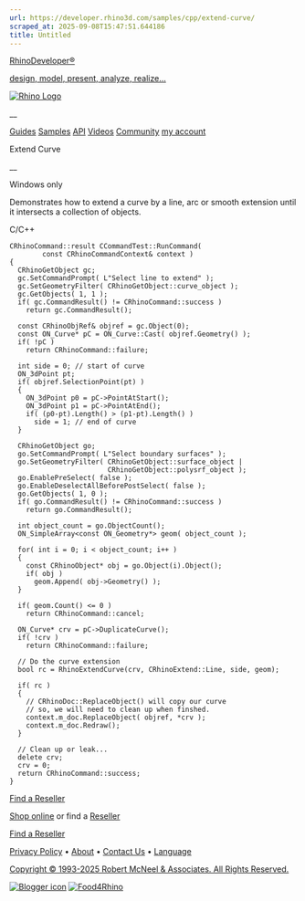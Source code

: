 ```yaml
---
url: https://developer.rhino3d.com/samples/cpp/extend-curve/
scraped_at: 2025-09-08T15:47:51.644186
title: Untitled
---
```


[RhinoDeveloper®](/)

[design, model, present, analyze, realize...](/)

[![Rhino Logo](https://developer.rhino3d.com/images/rhinodevlogo.png)](/)

__

[Guides](https://developer.rhino3d.com/guides)
[Samples](https://developer.rhino3d.com/samples)
[API](https://developer.rhino3d.com/api)
[Videos](https://developer.rhino3d.com/videos)
[Community](https://discourse.mcneel.com/c/rhino-developer) [my account
](https://www.rhino3d.com/my-account/ "Manage your account, licenses, and
teams")

Extend Curve

__

Windows only

Demonstrates how to extend a curve by a line, arc or smooth extension until it
intersects a collection of objects.

C/C++

    
    
    CRhinoCommand::result CCommandTest::RunCommand(
            const CRhinoCommandContext& context )
    {
      CRhinoGetObject gc;
      gc.SetCommandPrompt( L"Select line to extend" );
      gc.SetGeometryFilter( CRhinoGetObject::curve_object );
      gc.GetObjects( 1, 1 );
      if( gc.CommandResult() != CRhinoCommand::success )
        return gc.CommandResult();
    
      const CRhinoObjRef& objref = gc.Object(0);
      const ON_Curve* pC = ON_Curve::Cast( objref.Geometry() );
      if( !pC )
        return CRhinoCommand::failure;
    
      int side = 0; // start of curve
      ON_3dPoint pt;
      if( objref.SelectionPoint(pt) )
      {
        ON_3dPoint p0 = pC->PointAtStart();
        ON_3dPoint p1 = pC->PointAtEnd();
        if( (p0-pt).Length() > (p1-pt).Length() )
          side = 1; // end of curve
      }
    
      CRhinoGetObject go;
      go.SetCommandPrompt( L"Select boundary surfaces" );
      go.SetGeometryFilter( CRhinoGetObject::surface_object |
                            CRhinoGetObject::polysrf_object );
      go.EnablePreSelect( false );
      go.EnableDeselectAllBeforePostSelect( false );
      go.GetObjects( 1, 0 );
      if( go.CommandResult() != CRhinoCommand::success )
        return go.CommandResult();
    
      int object_count = go.ObjectCount();
      ON_SimpleArray<const ON_Geometry*> geom( object_count );
    
      for( int i = 0; i < object_count; i++ )
      {
        const CRhinoObject* obj = go.Object(i).Object();
        if( obj )
          geom.Append( obj->Geometry() );
      }
    
      if( geom.Count() <= 0 )
        return CRhinoCommand::cancel;
    
      ON_Curve* crv = pC->DuplicateCurve();
      if( !crv )
        return CRhinoCommand::failure;
    
      // Do the curve extension
      bool rc = RhinoExtendCurve(crv, CRhinoExtend::Line, side, geom);
    
      if( rc )
      {
        // CRhinoDoc::ReplaceObject() will copy our curve
        // so, we will need to clean up when finshed.
        context.m_doc.ReplaceObject( objref, *crv );
        context.m_doc.Redraw();
      }
    
      // Clean up or leak...
      delete crv;
      crv = 0;
      return CRhinoCommand::success;
    }
    

  

[Find a Reseller](https://www.rhino3d.com/sales)

[Shop online](https://www.rhino3d.com/store) or find a
[Reseller](https://www.rhino3d.com/sales)

[Find a Reseller](https://www.rhino3d.com/sales)

[Privacy Policy](https://www.rhino3d.com/privacy) •
[About](https://www.rhino3d.com/mcneel/about) • [Contact
Us](https://www.rhino3d.com/mcneel/contact) • [
Language](https://www.rhino3d.com/language "Change to a different region or
language")

[Copyright © 1993-2025 Robert McNeel & Associates. All Rights
Reserved.](https://www.rhino3d.com/mcneel/about)

[](https://www.facebook.com/McNeelRhinoceros/)
[](https://twitter.com/bobmcneel) [](https://www.linkedin.com/groups/75313/)
[](https://www.youtube.com/user/RhinoGuide/videos) [](https://vimeo.com/rhino)
[![Blogger
icon](https://developer.rhino3d.com/images/blogger.svg)](http://blog.rhino3d.com/)
[![Food4Rhino](https://developer.rhino3d.com/images/f4r_icon_01.svg)](https://www.food4rhino.com)

